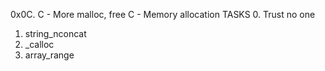0x0C. C - More malloc, free
C - Memory allocation
TASKS
0. Trust no one
1. string_nconcat
2. _calloc
3. array_range

